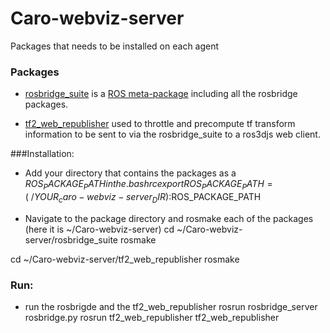 # Caro-webviz-server
Packages that needs to be installed on each agent

### Packages
 * [rosbridge_suite](rosbridge_suite) is a [ROS meta-package](http://www.ros.org/wiki/catkin/conceptual_overview#Metapackages_and_the_Elimination_of_Stacks) including all the rosbridge packages.
 
* [tf2_web_republisher](tf2_web_republishe) used to throttle and precompute tf transform information to be sent to via the rosbridge_suite to a ros3djs web client. 


###Installation:
* Add your directory that contains the packages as a $ROS_PACKAGE_PATH in the .bashrc 
export ROS_PACKAGE_PATH=(~/YOUR_caro-webviz-server_DIR):$ROS_PACKAGE_PATH

* Navigate to the package directory and rosmake each of the packages (here it is ~/Caro-webviz-server)
cd ~/Caro-webviz-server/rosbridge_suite
rosmake

cd ~/Caro-webviz-server/tf2_web_republisher
rosmake

### Run:
* run the rosbrigde and the tf2_web_republisher
rosrun rosbridge_server rosbridge.py 
rosrun tf2_web_republisher tf2_web_republisher

